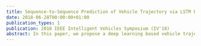 ```yaml
---
title: Sequence-to-Sequence Prediction of Vehicle Trajectory via LSTM Encoder-Decoder Architecture
date: 2018-06-28T00:00:00+01:00
publication_types: 1
publication: 2018 IEEE Intelligent Vehicles Symposium (IV'18)
abstract: In this paper, we propose a deep learning based vehicle trajectory prediction technique which can generate the future trajectory sequence of surrounding vehicles in real time. We employ the encoder-decoder architecture which analyzes the pattern underlying in the past trajectory using the long short-term memory (LSTM) based encoder and generates the future trajectory sequence using the LSTM based decoder. This structure produces the K most likely trajectory candidates over occupancy grid map by employing the beam search technique which keeps the K locally best candidates from the decoder output. The experiments conducted on highway traffic scenarios show that the prediction accuracy of the proposed method is significantly higher than the conventional trajectory prediction techniques.
---
```

